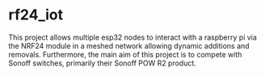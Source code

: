# rf24_iot
This project allows multiple esp32 nodes to interact with a raspberry pi via the NRF24 module in a meshed network allowing dynamic additions and removals. Furthermore, the main aim of this project is to compete with Sonoff switches, primarily their Sonoff POW R2 product.
